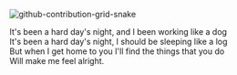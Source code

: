 ![github-contribution-grid-snake](https://user-images.githubusercontent.com/102523400/217305123-39ba95b3-c73f-4301-9d66-716a5824ca45.gif)


It's been a hard day's night, and I been working like a dog <br/>
It's been a hard day's night, I should be sleeping like a log <br/>
But when I get home to you I'll find the things that you do <br/>
Will make me feel alright.
